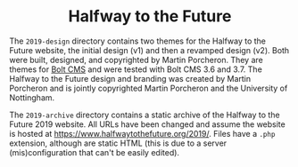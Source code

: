 <h1 align="center">
	Halfway to the Future
</h1>

The `2019-design` directory contains two themes for the Halfway to the Future website, the initial design (v1) and then a revamped design (v2). Both were built, designed, and copyrighted by Martin Porcheron. They are themes for [Bolt CMS](http://bolt.cm) and were tested with Bolt CMS 3.6 and 3.7. The Halfway to the Future design and branding was created by Martin Porcheron and is jointly copyrighted Martin Porcheron and the University of Nottingham.

The `2019-archive` directory contains a static archive of the Halfway to the Future 2019 website. All URLs have been changed and assume the website is hosted at https://www.halfwaytothefuture.org/2019/. Files have a `.php` extension, although are static HTML (this is due to a server (mis)configuration that can't be easily edited).